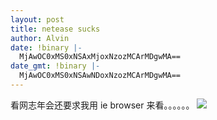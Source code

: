 ```yaml
---
layout: post
title: netease sucks
author: Alvin
date: !binary |-
  MjAwOC0xMS0xNSAxMjoxNzozMCArMDgwMA==
date_gmt: !binary |-
  MjAwOC0xMS0xNSAwNDoxNzozMCArMDgwMA==
---
```

看网志年会还要求我用 ie browser 来看。。。。。。
<a href="http://www.flickr.com/photos/74648938@N00/3030366703"><img src="http://farm4.static.flickr.com/3051/3030366703_a087d7868b.jpg" /></a>

